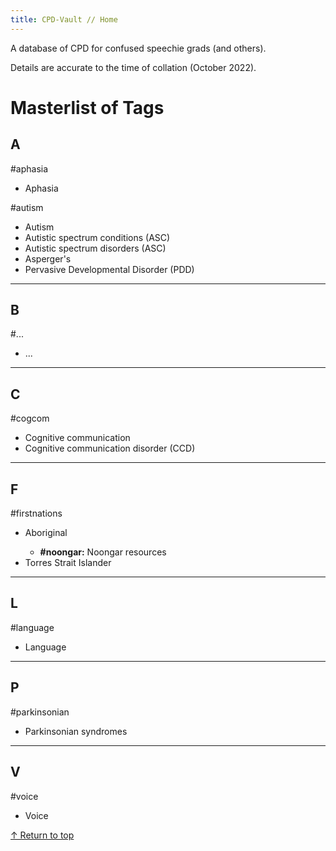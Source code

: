 ```yaml
---
title: CPD-Vault // Home
---
```


<p>A database of CPD for confused speechie grads (and others).</p>
<p>Details are accurate to the time of collation (October 2022).</p>

<h1>Masterlist of Tags</h1>

<!-- "A" -->
<h2>A</h2>

<!-- Aphasia -->
<p class="tag">#aphasia</p>
<ul type="disc">
<li>Aphasia</li>
</ul>

<!-- Aphasia -->
<p class="tag">#autism</p>
<ul type="disc">
<li>Autism</li>
<li>Autistic spectrum conditions (ASC)</li>
<li>Autistic spectrum disorders (ASC)</li>
<li>Asperger's</li>
<li>Pervasive Developmental Disorder (PDD)</li>
</ul>



<!-- "B" -->
<hr>
<h2>B</h2>

<!-- ... -->
<p class="tag">#...</p>
<ul type="disc">
<li>...</li>
</ul>



<!-- "C" -->
<hr>
<h2>C</h2>

<!-- ... -->
<p class="tag">#cogcom</p>
<ul type="disc">
<li>Cognitive communication</li>
<li>Cognitive communication disorder (CCD)</li>
</ul>



<hr> <!-- "F" -->
<h2>F</h2>

<!-- First Nations -->
<p class="tag">#firstnations</p>
<ul type="disc">
<li>Aboriginal</li>
<ul type="circle">
<li><b>#noongar:</b> Noongar resources</li>
</ul>
<li>Torres Strait Islander</li>
</ul>



<!-- "L" -->
<hr>
<h2>L</h2>

<!-- Language -->
<p class="tag">#language</p>
<ul type="disc">
<li>Language</li>
</ul>



<hr> <!-- "P" -->
<h2>P</h2>

<!-- Parkinsonian -->
<p class="tag">#parkinsonian</p>
<ul type="disc">
<li>Parkinsonian syndromes</li>
</ul>



<hr> <!-- "V" -->
<h2>V</h2>

<!-- Voice -->
<p class="tag">#voice</p>
<ul type="disc">
<li>Voice</li>
</ul>

<p><a href="#top">&#8593; Return to top</a></p>